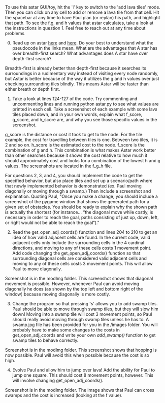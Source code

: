 To use this astar GUI/toy, hit the 'l' key to switch to the 'add lava tiles' mode. Then you can click on any cell to add or remove a lava tile from that cell. Hit the spacebar at any time to have Paul plan (or replan) his path, and highlight that path. To see the f,g, and h values that astar calculates, take a look at the instructions in question 1. Feel free to reach out at any time about problems.

0. Read up on astar [here](http://web.mit.edu/eranki/www/tutorials/search/) and [here](http://www.raywenderlich.com/4946/introduction-to-a-pathfinding). Do your best to understand what the pseudocode in the links mean. What are the advantages that A star has over breadth-first search? What advantages does A star have over depth-first search?

Breadth-first is already better than depth-first because it searches its surroundings in a rudimentary way instead of visiting every node randomly, but Astar is better because of the way it utilizes the g and h values over just checking surrounding tiles blindly. This means Astar will be faster than either breath or depth first.



1. Take a look at lines 124-127 of the code. Try commenting and uncommenting lines and running python astar.py to see what values are printed in each cell. Take a screenshot of each example with some lava tiles placed down, and in your own words, explain what f_score, g_score, and h_score are, and why you see those specific values in the screenshot.

g_score is the distance or cost it took to get to the node. For the tile example, the cost for travelling between tiles is one. Between two tiles, it is 2 and so on.
h_score is the estimated cost to the node.
f_score is the combination of g and h. This combination is what makes Astar work better than other searches because it shows the cost relative to how much it should approximately cost and looks for a combination of the lowest h and g values.
The screenshots are located in the f_g_h file.



For questions 2, 3, and 4, you should implement the code to get the specified behavior, but also place tiles and set up a scenario/path where that newly implemented behavior is demonstrated (ex. Paul moving diagonally or moving through a swamp.) Then include a screenshot and explanation. Quoting Paul, "Once you make a change, you should include a screenshot of the pygame window that shows the generated path for a given set of obstacles. You should be ready to explain why the shown path is actually the shortest (for instance… “the diagonal move while costly, is necessary in order to reach the goal, paths consisting of just up, down, left, or right would not be able to reach the goal”)."




2. Read the get_open_adj_coords() function and lines 204 to 210 to get an idea of how valid adjacent cells are found. In the current code, valid adjacent cells only include the surrounding cells in the 4 cardinal directions, and moving to any of these cells costs 1 movement point. Add code changing the get_open_adj_coords() function so that surrounding diagonal cells are considered valid adjacent cells and moving to any of these cells costs 3 movement points. This will allow Paul to move diagonally.

Screenshot is in the modImg folder.
This screenshot shows that diagonal movement is possible. However, whenever Paul can avoid
moving diagonally he does (as shown by the top left and bottom right of the window) because moving diagonally is more costly.



3. Change the program so that pressing 's' allows you to add swamp tiles. Paul should be able to move through swamp tiles, but they will slow him down! Moving into a swamp tile will cost 3 movement points, so Paul should really avoid moving through swamp tiles unless he has to. A swamp.jpg file has been provided for you in the /images folder. You will probably have to make some changes to the costs in get_open_adj_coords and write your own _add_swamp()_ function to get swamp tiles to behave correctly.

Screenshot is in the modImg folder.
This screenshot shows that hopping is now possible. Paul will avoid this when possible because the cost is so high.



4. Evolve Paul and allow him to jump over lava! Add the ability for Paul to jump one square. This should cost 8 movement points, however. This will involve changing get_open_adj_coords().

Screenshot is in the modImg folder.
The image shows that Paul can cross swamps and the cost is increased (looking at the f value).
